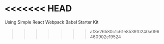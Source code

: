 <<<<<<< HEAD
=======
Using Simple React Webpack Babel Starter Kit
>>>>>>> af3e26580c1c61e8539f0240a096460902e19524
